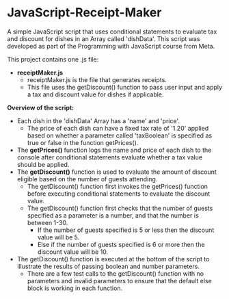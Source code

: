 # JavaScript-Receipt-Maker
A simple JavaScript script that uses conditional statements to evaluate tax and discount for dishes in an Array called 'dishData'. This script was developed as part of the Programming with JavaScript course from Meta.

This project contains one .js file:
- **receiptMaker.js**
  - receiptMaker.js is the file that generates receipts.
  - This file uses the getDiscount() function to pass user input and apply a tax and discount value for dishes if applicable.

**Overview of the script:**
- Each dish in the 'dishData' Array has a 'name' and 'price'.
  - The price of each dish can have a fixed tax rate of '1.20' applied based on whether a parameter called 'taxBoolean' is specified as true or false in the function getPrices().
- The **getPrices()** function logs the name and price of each dish to the console after conditional statements evaluate whether a tax value should be applied.
- The **getDiscount()** function is used to evaluate the amount of discount eligible based on the number of guests attending.
  - The getDiscount() function first invokes the getPrices() function before executing conditional statements to evaluate the discount value.
  - The getDiscount() function first checks that the number of guests specified as a parameter is a number, and that the number is between 1-30.
    - If the number of guests specified is 5 or less then the discount value will be 5.
    - Else if the number of guests specified is 6 or more then the discount value will be 10. 
- The getDiscount() function is executed at the bottom of the script to illustrate the results of passing boolean and number parameters.
  - There are a few test calls to the getDiscount() function with no parameters and invalid parameters to ensure that the default else block is working in each function.
